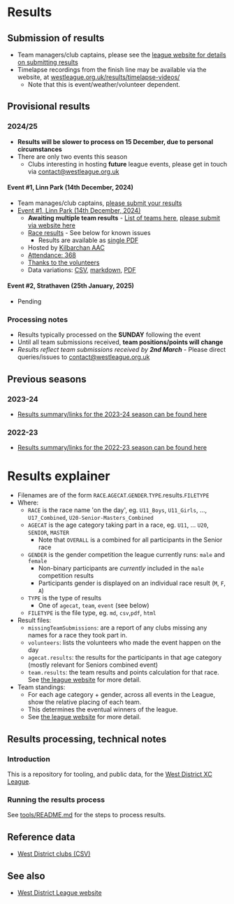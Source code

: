 # Results

## Submission of results

- Team managers/club captains, please see the [league website for details on submitting results](https://westleague.org.uk/results/submission/)
- Timelapse recordings from the finish line may be available via the website, at [westleague.org.uk/results/timelapse-videos/](https://westleague.org.uk/results/timelapse-videos/)
  - Note that this is event/weather/volunteer dependent.

## Provisional results

### 2024/25

- **Results will be slower to process on 15 December, due to personal circumstances**
- There are only two events this season
  - Clubs interesting in hosting **future** league events, please get in touch via contact@westleague.org.uk

#### Event #1, Linn Park (14th December, 2024)

- Team manages/club captains, [please submit your results](https://westleague.org.uk/results/submission/)
- [Event #1, Linn Park (14th December, 2024)](https://results.westleague.org.uk/results/provisional/2024-25/1/html/)
  - **Awaiting multiple team results** - [List of teams here](https://github.com/rleyton/westleague/blob/main/results/provisional/2024-25/1/markdown/missingTeamSubmissions.md), [please submit via website here](https://westleague.org.uk/results/submission/)
  - [Race results](https://results.westleague.org.uk/results/provisional/2024-25/1/html/) - See below for known issues
    - Results are available as [single PDF](https://results.westleague.org.uk/results/provisional/2024-25/1/pdf/RESULTS.pdf)
  - Hosted by [Kilbarchan AAC](https://kilbarchanaac.org.uk/)
  - [Attendance: 368](./results/provisional/2024-25/1/meta.json)
  - [Thanks to the volunteers](./results/provisional/2024-25/1/html/volunteers.html)
  - Data variations: [CSV](https://github.com/rleyton/westleague/tree/main/results/provisional/2024-25/1), [markdown](https://github.com/rleyton/westleague/tree/main/results/provisional/2024-25/1/markdown/), [PDF](https://github.com/rleyton/westleague/tree/main/results/provisional/2024-25/1/pdf/)

#### Event #2, Strathaven (25th January, 2025)

- Pending

### Processing notes

- Results typically processed on the **SUNDAY** following the event
- Until all team submissions received, **team positions/points will change**
- _Results reflect team submissions received by **2nd March**_ - Please direct queries/issues to contact@westleague.org.uk

## Previous seasons

### 2023-24

- [Results summary/links for the 2023-24 season can be found here](./README.2023-24.md)

### 2022-23

- [Results summary/links for the 2022-23 season can be found here](./README.2022-23.md)

# Results explainer

- Filenames are of the form `RACE`.`AGECAT`.`GENDER`.`TYPE`.results.`FILETYPE`
- Where:
  - `RACE` is the race name 'on the day', eg. `U11_Boys`, `U11_Girls`, ..., `U17_Combined`, `U20-Senior-Masters_Combined`
  - `AGECAT` is the age category taking part in a race, eg. `U11`, ... `U20`, `SENIOR`, `MASTER`
    - Note that `OVERALL` is a combined for all participants in the Senior race
  - `GENDER` is the gender competition the league currently runs: `male` and `female`
    - Non-binary participants are _currently_ included in the `male` competition results
    - Participants gender is displayed on an individual race result (`M`, `F`, `A`)
  - `TYPE` is the type of results
    - One of `agecat`, `team`, `event` (see below)
  - `FILETYPE` is the file type, eg. `md`, `csv`,`pdf`, `html`
- Result files:
  - `missingTeamSubmissions`: are a report of any clubs missing any names for a race they took part in.
  - `volunteers`: lists the volunteers who made the event happen on the day
  - `agecat.results`: the results for the participants in that age category (mostly relevant for Seniors combined event)
  - `team.results`: the team results and points calculation for that race. See [the league website](https://westleague.org.uk/what-do-i-need-to-know/results-and-points-system/) for more detail.
- Team standings:
  - For each age category + gender, across all events in the League, show the relative placing of each team.
  - This determines the eventual winners of the league.
  - See [the league website](https://westleague.org.uk/what-do-i-need-to-know/results-and-points-system/) for more detail.

## Results processing, technical notes

### Introduction

This is a repository for tooling, and public data, for the [West District XC League](https://westleague.org.uk/).

### Running the results process

See [tools/README.md](./tools/README.md) for the steps to process results.

## Reference data

- [West District clubs (CSV)](./data/reference/clubs.csv)

## See also

- [West District League website](https://westleague.org.uk/)
